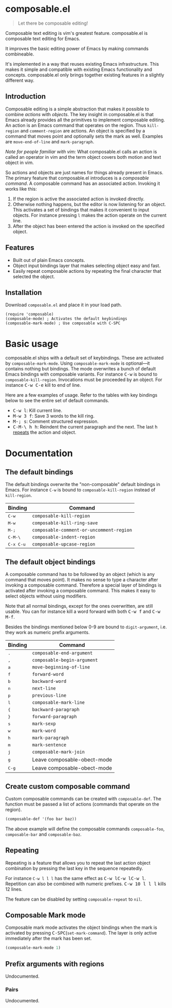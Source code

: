 # composable.el

> Let there be composable editing!

Composable text editing is vim's greatest feature. composable.el is
composable text editing for Emacs.

It improves the basic editing power
of Emacs by making commands combineable.

It's implemented in a way that reuses existing Emacs infrastructure.
This makes it simple and compatible with existing Emacs functionality
and concepts. composable.el only brings together existing features in
a slightly different way.

## Introduction

Composable editing is a simple abstraction that makes it possible to
combine _actions_ with _objects_. The key insight in composable.el is
that Emacs already provides all the primitives to implement composable
editing. An action is an Emacs command that operates on the region.
Thus `kill-region` and `comment-region` are actions. An object is
specified by a command that moves point and optionally sets the mark
as well. Examples are `move-end-of-line` and `mark-paragraph`.

_Note for people familiar with vim:_ What composable.el calls an
action is called an operator in vim and the term object covers both
motion and text object in vim.

So actions and objects are just names for things already present in
Emacs. The primary feature that composable.el introduces is a
_composable command_. A composable command has an associated action.
Invoking it works like this:

1. If the region is active the associated action is invoked directly.
2. Otherwise nothing happens, but the editor is now listening for an
   object. This activates a set of bindings that makes it convenient
   to input objects. For instance pressing `l` makes the action
   operate on the current line.
3. After the object has been entered the action is invoked on the
   specified object.

## Features

* Built out of plain Emacs concepts.
* Object input bindings layer that makes selecting object easy and fast.
* Easily repeat composable actions by repeating the final character
  that selected the object.

## Installation

Download `composable.el` and place it in your load path.

```
(require 'composable)
(composable-mode) ; Activates the default keybindings
(composable-mark-mode) ; Use composable with C-SPC
```

# Basic usage

composable.el ships with a default set of keybindings. These are
activated by `composable-mark-mode`. Using `composable-mark-mode` is
optional—it contains nothing but bindings. The mode overwrites a bunch
of default Emacs bindings with composable variants. For instance
<kbd>C-w</kbd> is bound to `composable-kill-region`. Invocations must
be proceeded by an object. For instance <kbd>C-w C-e</kbd> kill to end
of line.

Here are a few examples of usage. Refer to the tables with key
bindings below to see the entire set of default commands.

* <kbd>C-w l</kbd>: Kill current line.
* <kbd>M-w 3 f</kbd>: Save 3 words to the kill ring.
* <kbd>M-; s</kbd>: Comment structured expression.
* <kbd>C-M-\\ h h</kbd>: Reindent the current paragraph and the next.
  The last <kbd>h</kbd> [repeats](#repeating) the action and object.

# Documentation

## The default bindings

The default bindings overwrite the "non-composable" default bindings
in Emacs. For instance `C-w` is bound to `composable-kill-region`
instead of `kill-region`.

| Binding  | Command                                  |
| -------- | ---------------------------------------- |
| <kbd>C-w</kbd>     | `composable-kill-region`       |
| <kbd>M-w</kbd>     | `composable-kill-ring-save`    |
| <kbd>M-;</kbd>     | `composable-comment-or-uncomment-region` |
| <kbd>C-M-\\</kbd>  | `composable-indent-region`     |
| <kbd>C-x C-u</kbd> | `composable-upcase-region`     |

## The default object bindings

A composable command has to be followed by an object (which is any
command that moves point). It makes no sense to type a character after
invoking a composable command. Therefore a special layer of bindings
is activated after invoking a composable command. This makes it easy
to select objects without using modifiers.

Note that all normal bindings, except for the ones overwritten, are
still usable. You can for instance kill a word forward with both
<kbd>C-w f</kbd> and <kbd>C-w M-f</kbd>.

Besides the bindings mentioned below 0-9 are bound to
`digit-argument`, i.e. they work as numeric prefix arguments.

| Binding      | Command                   |
| ------------ | ------------------------- |
| <kbd>.</kbd> | `composable-end-argument` |
| <kbd>,</kbd> | `composable-begin-argument` |
| <kbd>a</kbd> | `move-beginning-of-line` |
| <kbd>f</kbd> | `forward-word` |
| <kbd>b</kbd> | `backward-word` |
| <kbd>n</kbd> | `next-line` |
| <kbd>p</kbd> | `previous-line` |
| <kbd>l</kbd> | `composable-mark-line` |
| <kbd>{</kbd> | `backward-paragraph` |
| <kbd>}</kbd> | `forward-paragraph` |
| <kbd>s</kbd> | `mark-sexp` |
| <kbd>w</kbd> | `mark-word` |
| <kbd>h</kbd> | `mark-paragraph` |
| <kbd>m</kbd> | `mark-sentence` |
| <kbd>j</kbd> | `composable-mark-join` |
| <kbd>g</kbd> | Leave composable-obect-mode |
| <kbd>C-g</kbd> | Leave composable-obect-mode |

## Create custom composable command

Custom composable commands can be created with `composable-def`. The
function must be passed a list of actions (commands that operate on
the region).

```lisp
(composable-def '(foo bar baz))
```

The above example will define the composable commands
`composable-foo`, `composable-bar` and `composable-baz`.

## Repeating

Repeating is a feature that allows you to repeat the last action
object combination by pressing the last key in the sequence
repeatedly.

For instance `C-w l l l` has the same effect as <kbd>C-w
l</kbd><kbd>C-w l</kbd><kbd>C-w l</kbd>. Repetition can also be
combined with numeric prefixes. <kbd>C-w 10 l l l</kbd> kills 12
lines.

The feature can be disabled by setting `composable-repeat` to `nil`.

## Composable Mark mode

Composable mark mode activates the object bindings when the mark is
activated by pressing <kbd>C-SPC</kbd>(`set-mark-command`). The layer
is only active immediately after the mark has been set.

```lisp
(composable-mark-mode 1)
```

## Prefix arguments with regions

Undocumented.

### Pairs

Undocumented.
